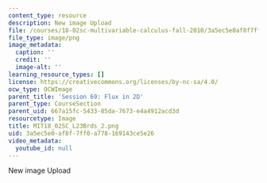 ```yaml
---
content_type: resource
description: New image Upload
file: /courses/18-02sc-multivariable-calculus-fall-2010/3a5ec5e0af8f7ff0a778169143ce5e26_MIT18_02SC_L23Brds_2.png
file_type: image/png
image_metadata:
  caption: ''
  credit: ''
  image-alt: ''
learning_resource_types: []
license: https://creativecommons.org/licenses/by-nc-sa/4.0/
ocw_type: OCWImage
parent_title: 'Session 69: Flux in 2D'
parent_type: CourseSection
parent_uid: 667a15fc-5433-85da-7673-e4a4912acd3d
resourcetype: Image
title: MIT18_02SC_L23Brds_2.png
uid: 3a5ec5e0-af8f-7ff0-a778-169143ce5e26
video_metadata:
  youtube_id: null
---
```

New image Upload